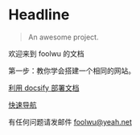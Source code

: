 # Headline

> An awesome project.

欢迎来到 foolwu 的文档

第一步：教你学会搭建一个相同的网站。

[利用 docsify 部署文档](/note/利用docsify部署文档)

[快速导航](guide)

有任何问题请发邮件 foolwu@yeah.net
